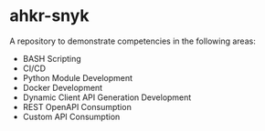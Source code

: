 # ahkr-snyk

A repository to demonstrate competencies in the following areas:

* BASH Scripting
* CI/CD
* Python Module Development
* Docker Development
* Dynamic Client API Generation Development
* REST OpenAPI Consumption
* Custom API Consumption
